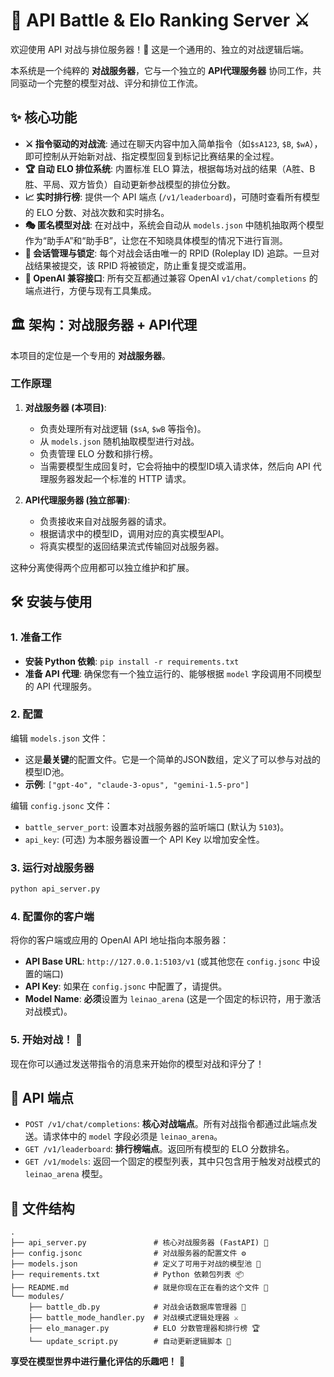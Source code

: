 # 🚀 API Battle & Elo Ranking Server ⚔️

欢迎使用 API 对战与排位服务器！🎉 这是一个通用的、独立的对战逻辑后端。

本系统是一个纯粹的 **对战服务器**，它与一个独立的 **API代理服务器** 协同工作，共同驱动一个完整的模型对战、评分和排位工作流。

## ✨ 核心功能

*   **⚔️ 指令驱动的对战流**: 通过在聊天内容中加入简单指令（如`$sA123`, `$B`, `$wA`），即可控制从开始新对战、指定模型回复到标记比赛结果的全过程。
*   **🏆 自动 ELO 排位系统**: 内置标准 ELO 算法，根据每场对战的结果（A胜、B胜、平局、双方皆负）自动更新参战模型的排位分数。
*   **📈 实时排行榜**: 提供一个 API 端点 (`/v1/leaderboard`)，可随时查看所有模型的 ELO 分数、对战次数和实时排名。
*   **🎭 匿名模型对战**: 在对战中，系统会自动从 `models.json` 中随机抽取两个模型作为“助手A”和“助手B”，让您在不知晓具体模型的情况下进行盲测。
*   **📝 会话管理与锁定**: 每个对战会话由唯一的 RPID (Roleplay ID) 追踪。一旦对战结果被提交，该 RPID 将被锁定，防止重复提交或滥用。
*   **🤖 OpenAI 兼容接口**: 所有交互都通过兼容 OpenAI `v1/chat/completions` 的端点进行，方便与现有工具集成。

## 🏛️ 架构：对战服务器 + API代理

本项目的定位是一个专用的 **对战服务器**。

### 工作原理

1.  **对战服务器 (本项目)**:
    *   负责处理所有对战逻辑 (`$sA`, `$wB` 等指令)。
    *   从 `models.json` 随机抽取模型进行对战。
    *   负责管理 ELO 分数和排行榜。
    *   当需要模型生成回复时，它会将抽中的模型ID填入请求体，然后向 API 代理服务器发起一个标准的 HTTP 请求。

2.  **API代理服务器 (独立部署)**:
    *   负责接收来自对战服务器的请求。
    *   根据请求中的模型ID，调用对应的真实模型API。
    *   将真实模型的返回结果流式传输回对战服务器。

这种分离使得两个应用都可以独立维护和扩展。

## 🛠️ 安装与使用

### 1. 准备工作

*   **安装 Python 依赖**: `pip install -r requirements.txt`
*   **准备 API 代理**: 确保您有一个独立运行的、能够根据 `model` 字段调用不同模型的 API 代理服务。

### 2. 配置

编辑 `models.json` 文件：
*   这是**最关键**的配置文件。它是一个简单的JSON数组，定义了可以参与对战的模型ID池。
*   **示例**: `["gpt-4o", "claude-3-opus", "gemini-1.5-pro"]`

编辑 `config.jsonc` 文件：
*   `battle_server_port`: 设置本对战服务器的监听端口 (默认为 `5103`)。
*   `api_key`: (可选) 为本服务器设置一个 API Key 以增加安全性。

### 3. 运行对战服务器

```bash
python api_server.py
```

### 4. 配置你的客户端

将你的客户端或应用的 OpenAI API 地址指向本服务器：

*   **API Base URL**: `http://127.0.0.1:5103/v1` (或其他您在 `config.jsonc` 中设置的端口)
*   **API Key**: 如果在 `config.jsonc` 中配置了，请提供。
*   **Model Name**: **必须**设置为 `leinao_arena` (这是一个固定的标识符，用于激活对战模式)。

### 5. 开始对战！ 💬

现在你可以通过发送带指令的消息来开始你的模型对战和评分了！

## 📖 API 端点

*   `POST /v1/chat/completions`: **核心对战端点**。所有对战指令都通过此端点发送。请求体中的 `model` 字段必须是 `leinao_arena`。
*   `GET /v1/leaderboard`: **排行榜端点**。返回所有模型的 ELO 分数排名。
*   `GET /v1/models`: 返回一个固定的模型列表，其中只包含用于触发对战模式的 `leinao_arena` 模型。

## 📂 文件结构

```
.
├── api_server.py               # 核心对战服务器 (FastAPI) 🐍
├── config.jsonc                # 对战服务器的配置文件 ⚙️
├── models.json                 # 定义了可用于对战的模型池 🎯
├── requirements.txt            # Python 依赖包列表 📦
├── README.md                   # 就是你现在正在看的这个文件 👋
└── modules/
    ├── battle_db.py            # 对战会话数据库管理器 🤺
    ├── battle_mode_handler.py  # 对战模式逻辑处理器 ⚔️
    ├── elo_manager.py          # ELO 分数管理器和排行榜 🏆
    └── update_script.py        # 自动更新逻辑脚本 🔄
```

**享受在模型世界中进行量化评估的乐趣吧！** 💖
